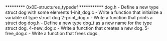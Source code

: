 ********* 0x0E-structures_typedef ***********
dog.h - Define a new type struct dog with some elements
1-init_dog.c - Write a function that initialize a variable of type struct dog
2-print_dog.c - Write a function that prints a struct dog 
dog.h - Define a new type dog_t as a new name for the type struct dog.
4-new_dog.c - Write a function that creates a new dog.
5-free_dog.c - Write a function that frees dogs.
